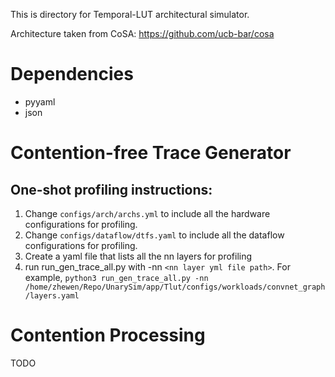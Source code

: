 This is directory for Temporal-LUT architectural simulator.

Architecture taken from CoSA: https://github.com/ucb-bar/cosa

# Dependencies

- pyyaml
- json

# Contention-free Trace Generator

## One-shot profiling instructions:

1. Change `configs/arch/archs.yml` to include all the hardware configurations for profiling.
2. Change `configs/dataflow/dtfs.yaml` to include all the dataflow configurations for profiling.
3. Create a yaml file that lists all the nn layers for profiling
4. run run_gen_trace_all.py with -nn `<nn layer yml file path>`. For example, `python3 run_gen_trace_all.py -nn /home/zhewen/Repo/UnarySim/app/Tlut/configs/workloads/convnet_graph/layers.yaml`

# Contention Processing

TODO
